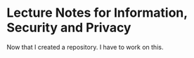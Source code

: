 # Lecture Notes for Information, Security and Privacy

Now that I created a repository. I have to work on this.
